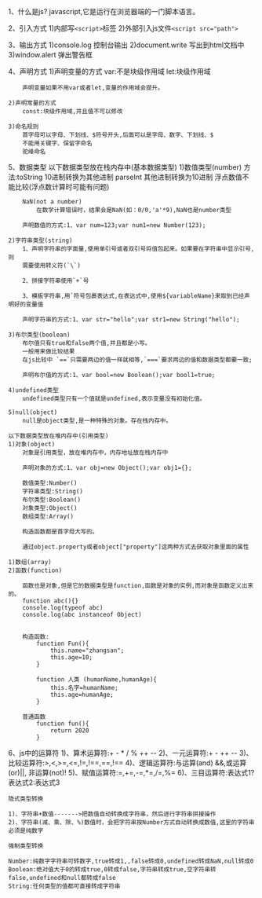 1、什么是js?
    javascript,它是运行在浏览器端的一门脚本语言。

2、引入方式
    1)内部写`<script>`标签
    2)外部引入js文件`<script src="path">`

3、输出方式
    1)console.log 控制台输出
    2)document.write 写出到html文档中
    3)window.alert  弹出警告框

4、声明方式
    1)声明变量的方式
        var:不是块级作用域
        let:块级作用域

        声明变量如果不用var或者let,变量的作用域会提升。
        
    2)声明常量的方式
        const:块级作用域,并且值不可以修改

    3)命名规则
        首字母可以字母、下划线、$符号开头,后面可以是字母、数字、下划线、$
        不能用关键字、保留字命名
        驼峰命名

5、数据类型
    以下数据类型放在栈内存中(基本数据类型)
    1)数值类型(number)
        方法:toString   10进制转换为其他进制
             parseInt   其他进制转换为10进制
            浮点数值不能比较(浮点数计算时可能有问题)
        
        NaN(not a number)
            在数学计算错误时，结果会是NaN(如：0/0,'a'*9),NaN也是number类型

        声明数值的方式:1、var num=123;var num1=new Number(123);

    2)字符串类型(string)
        1、声明字符串的字面量,使用单引号或者双引号将值包起来。如果要在字符串中显示引号,则
        需要使用转义符(`\`) 

        2、拼接字符串使用`+`号

        3、模板字符串,用`符号包裹表达式,在表达式中,使用${variableName}来取到已经声明好的变量值

        声明字符串的方式:1、var str="hello";var str1=new String("hello");

    3)布尔类型(boolean)
        布尔值只有true和false两个值,并且都是小写。
        一般用来做比较结果
        在js比较中 `==`只需要两边的值一样就相等,`===`要求两边的值和数据类型都要一致;

        声明布尔值的方式:1、var bool=new Boolean();var bool1=true;

    4)undefined类型
        undefined类型只有一个值就是undefined,表示变量没有初始化值。

    5)null(object)
        null是object类型,是一种特殊的对象。存在栈内存中。

    以下数据类型放在堆内存中(引用类型)
    1)对象(object)
        对象是引用类型，放在堆内存中，内存地址放在栈内存中
        
        声明对象的方式:1、var obj=new Object();var obj1={};

        数值类型:Number()
        字符串类型:String()
        布尔类型:Boolean()
        对象类型:Object()
        数组类型:Array()
        
        构造函数都是首字母大写的。

        通过object.property或者object["property"]这两种方式去获取对象里面的属性

    1)数组(array)
    2)函数(function)

        函数也是对象,但是它的数据类型是function,函数是对象的实例,而对象是函数定义出来的。
        function abc(){}
        console.log(typeof abc)
        console.log(abc instanceof Object)


        构造函数:
            function Fun(){
                this.name="zhangsan";
                this.age=10;
            }

            function 人类 (humanName,humanAge){
                this.名字=humanName;
                this.age=humanAge;
            }
    
        普通函数
            function fun(){
                return 2020
            }

6、js中的运算符
    1)、算术运算符:+ - * / % ++ --
    2)、一元运算符:+ - ++ --
    3)、比较运算符:>,<,>=,<=,!=,!==,==,!==
    4)、逻辑运算符:与运算(and) &&,或运算(or)||, 非运算(not)!
    5)、赋值运算符:=,+=,-=,*=,/=,%=
    6)、三目运算符:表达式1?表达式2:表达式3

    隐式类型转换

    1)、字符串+数值------->把数值自动转换成字符串，然后进行字符串拼接操作
    2)、字符串(减、乘、除、%)数值时，会把字符串按Number方式自动转换成数值,这里的字符串必须是纯数字

    强制类型转换

    Number:纯数字字符串可转数字,true转成1,,false转成0,undefined转成NaN,null转成0
    Boolean:绝对值大于0的转成true,0转成false,字符串转成true,空字符串转false,undefined和null都转成false
    String:任何类型的值都可直接转成字符串
    


    